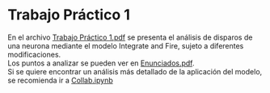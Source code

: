 # Trabajo Práctico 1
En el archivo [Trabajo Práctico 1.pdf](https://github.com/LautaroOchotorena/Redes-Neuronales/blob/0b54cd33e3c99856dd019cb4007327a3475a1eac/Trabajo%20Pr%C3%A1ctico%201/Trabajo%20Pr%C3%A1ctico%201.pdf) se presenta el análisis de disparos de una neurona mediante el modelo Integrate and Fire, sujeto a diferentes modificaciones.
<br>
Los puntos a analizar se pueden ver en [Enunciados.pdf](https://github.com/LautaroOchotorena/Redes-Neuronales/blob/0be3b39dc627cc3ca8ce3500dd21dd74b6833997/Trabajo%20Pr%C3%A1ctico%201/Enunciados.pdf). 
<br>
Si se quiere encontrar un análisis más detallado de la aplicación del modelo, se recomienda ir a [Collab.ipynb](https://github.com/LautaroOchotorena/Redes-Neuronales/blob/2bde63563fef32d69c71c5115d6e7af776e34cee/Trabajo%20Pr%C3%A1ctico%201/Collab.ipynb)

